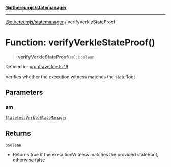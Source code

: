 [**@ethereumjs/statemanager**](../README.md)

***

[@ethereumjs/statemanager](../README.md) / verifyVerkleStateProof

# Function: verifyVerkleStateProof()

> **verifyVerkleStateProof**(`sm`): `boolean`

Defined in: [proofs/verkle.ts:19](https://github.com/Dargon789/ethereumjs-monorepo/blob/master/packages/statemanager/src/proofs/verkle.ts#L19)

Verifies whether the execution witness matches the stateRoot

## Parameters

### sm

[`StatelessVerkleStateManager`](../classes/StatelessVerkleStateManager.md)

## Returns

`boolean`

- Returns true if the executionWitness matches the provided stateRoot, otherwise false
